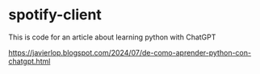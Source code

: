 # spotify-client


This is code for an article about learning python with ChatGPT

https://javierlop.blogspot.com/2024/07/de-como-aprender-python-con-chatgpt.html
